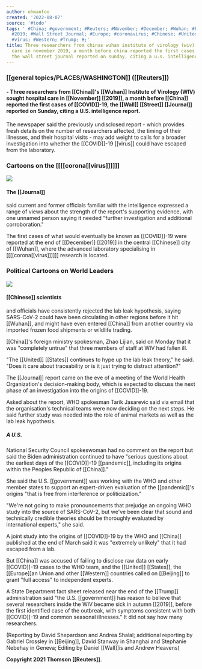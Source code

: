 ```yaml
---
author: ohmanfoo
created: '2022-08-07'
source: '#todo'
tags: ' #China; #government; #Reuters; #November; #December; #Wuhan; #Beijing; #pandemic;
  #2019; #Wall Street Journal; #Europe; #coronavirus; #Chinese; #United States; #COVID;
  #virus; #Western; #Trump; #;'
title: Three researchers from chinas wuhan institute of virology (wiv) sought hospital
  care in november 2019, a month before china reported the first cases of covid 19,
  the wall street journal reported on sunday, citing a u.s. intelligence report.
---
```


### [[general topics/PLACES/WASHINGTON]] ([[Reuters]]) 
#### - Three researchers from [[China]]'s [[Wuhan]] Institute of Virology (WIV) sought hospital care in [[November]] [[2019]], a month before [[China]] reported the first cases of [[COVID]]-19, the [[Wall]] [[Street]] [[Journal]] reported on Sunday, citing a U.S. intelligence report.

The newspaper said the previously undisclosed report - which provides fresh details on the number of researchers affected, the timing of their illnesses, and their hospital visits - may add weight to calls for a broader investigation into whether the [[COVID]]-19 [[virus]] could have escaped from the laboratory.

### Cartoons on the [[[[corona[[virus]]]]]]

![](https://www.usnews.com/dims4/USNEWS/87c37e0/2147483647/thumbnail/640x420/quality/85/?url=http%3A%2F%2Fmedia.beam.usnews.com%2F6c%2F09%2F1e02eec04d30aa47143f747efcfd%2F20210603edshe-b.jpg)

#### The [[Journal]] 
said current and former officials familiar with the intelligence expressed a range of views about the strength of the report's supporting evidence, with one unnamed person saying it needed "further investigation and additional corroboration."

The first cases of what would eventually be known as [[COVID]]-19 were reported at the end of [[December]] [[2019]] in the central [[Chinese]] city of [[Wuhan]], where the advanced laboratory specialising in [[[[corona[[virus]]]]]] research is located.

### Political Cartoons on World Leaders

![](https://www.usnews.com/dims4/USNEWS/6f86c01/2147483647/thumbnail/640x420/quality/85/?url=http%3A%2F%2Fmedia.beam.usnews.com%2Fc2%2F61%2F2fa7ca224e8482efaf43da61e307%2F20210525edsuc-a.jpg)

#### [[Chinese]] scientists 
and officials have consistently rejected the lab leak hypothesis, saying SARS-CoV-2 could have been circulating in other regions before it hit [[Wuhan]], and might have even entered [[China]] from another country via imported frozen food shipments or wildlife trading.

[[China]]'s foreign ministry spokesman, Zhao Lijian, said on Monday that it was "completely untrue" that three members of staff at WIV had fallen ill.

"The [[United]] [[States]] continues to hype up the lab leak theory," he said. "Does it care about traceability or is it just trying to distract attention?"

The [[Journal]] report came on the eve of a meeting of the World Health Organization's decision-making body, which is expected to discuss the next phase of an investigation into the origins of [[COVID]]-19.

Asked about the report, WHO spokesman Tarik Jasarevic said via email that the organisation's technical teams were now deciding on the next steps. He said further study was needed into the role of animal markets as well as the lab leak hypothesis.

##### A U.S. 
National Security Council spokeswoman had no comment on the report but said the Biden administration continued to have "serious questions about the earliest days of the [[COVID]]-19 [[pandemic]], including its origins within the Peoples Republic of [[China]]."

She said the U.S. [[government]] was working with the WHO and other member states to support an expert-driven evaluation of the [[pandemic]]'s origins "that is free from interference or politicization."

"We're not going to make pronouncements that prejudge an ongoing WHO study into the source of SARS-CoV-2, but we've been clear that sound and technically credible theories should be thoroughly evaluated by international experts," she said.

A joint study into the origins of [[COVID]]-19 by the WHO and [[China]] published at the end of March said it was "extremely unlikely" that it had escaped from a lab.

But [[China]] was accused of failing to disclose raw data on early [[COVID]]-19 cases to the WHO team, and the [[United]] [[States]], the [[Europe]]an Union and other [[Western]] countries called on [[Beijing]] to grant "full access" to independent experts.

A State Department fact sheet released near the end of the [[Trump]] administration said "the U.S. [[government]] has reason to believe that several researchers inside the WIV became sick in autumn [[2019]], before the first identified case of the outbreak, with symptoms consistent with both [[COVID]]-19 and common seasonal illnesses." It did not say how many researchers.

(Reporting by David Shepardson and Andrea Shalal; additional reporting by Gabriel Crossley in [[Beijing]], David Stanway in Shanghai and Stephanie Nebehay in Geneva; Editing by Daniel [[Wall]]is and Andrew Heavens)

**Copyright 2021 Thomson [[Reuters]]**.
